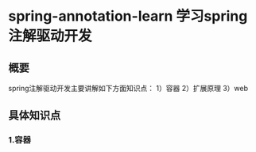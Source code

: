 # spring-annotation-learn 学习spring注解驱动开发

##  概要
spring注解驱动开发主要讲解如下方面知识点：
1）容器
2）扩展原理 
3）web

## 具体知识点

###  1.容器
